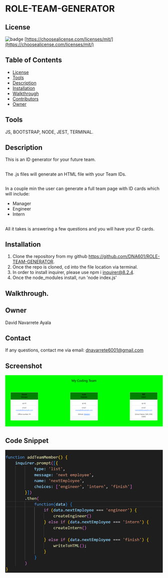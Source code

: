 # ROLE-TEAM-GENERATOR

## License
  ![badge](https://img.shields.io/badge/licence-MIT-brightgreen)
  [https://choosealicense.com/licenses/mit/](https://choosealicense.com/licenses/mit/)

      

## Table of Contents
* [License](#License)
* [Tools](#Tools)
* [Description](#Description)
* [Installation](#installation)
* [Walkthrough](#Walkthrough)
* [Contributors](#contributors)
* [Owner](#owner)
## Tools
JS, BOOTSTRAP, NODE, JEST, TERMINAL.

## Description
 This is an ID generator for your future team.
 ##
The .js files will generate an HTML file with your Team IDs.
##
 In a couple min the user can generate a full team page with ID cards which will include:
 * Manager
 * Engineer
 * Intern 
 ##
 All it takes is answering a few questions and you will have your ID cards.
 ## Installation
  1. Clone the repository from my github https://github.com/DNA601/ROLE-TEAM-GENERATOR. 
  2. Once the repo is cloned, cd into the file location via terminal. 
  3. In order to install inquirer, please use npm i inquirer@8.2.4.
  4. Once the node_modules install, run 'node index.js'

## Walkthrough.



## Owner
David Navarrete Ayala

## Contact
 
 If any questions, contact me via email: dnavarrete6001@gmail.com

 ## Screenshot
 ![img](/images/Page.png)

 ## Code Snippet
  ![img](/images/codeSnippet.png)

